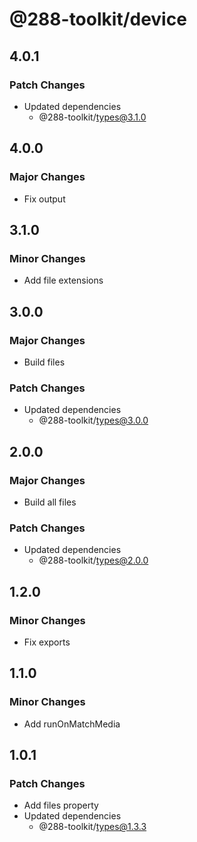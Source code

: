# @288-toolkit/device

## 4.0.1

### Patch Changes

- Updated dependencies
  - @288-toolkit/types@3.1.0

## 4.0.0

### Major Changes

- Fix output

## 3.1.0

### Minor Changes

- Add file extensions

## 3.0.0

### Major Changes

- Build files

### Patch Changes

- Updated dependencies
  - @288-toolkit/types@3.0.0

## 2.0.0

### Major Changes

- Build all files

### Patch Changes

- Updated dependencies
  - @288-toolkit/types@2.0.0

## 1.2.0

### Minor Changes

- Fix exports

## 1.1.0

### Minor Changes

- Add runOnMatchMedia

## 1.0.1

### Patch Changes

- Add files property
- Updated dependencies
  - @288-toolkit/types@1.3.3
